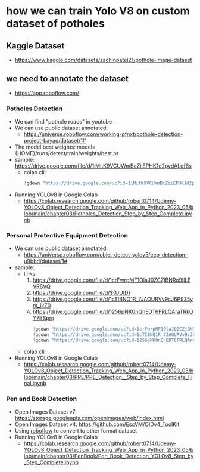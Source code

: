 # how we can train Yolo V8 on custom dataset of potholes
## Kaggle Dataset
* https://www.kaggle.com/datasets/sachinpatel21/pothole-image-dataset
## we need to annotate the dataset
* https://app.roboflow.com/
### Potholes Detection
* We can find "pothole roads" in youtube .
* We can use public dataset annotated:
  * https://universe.roboflow.com/working-pfnxt/pothole-detection-project-bayaq/dataset/1#
* The model best weights: model={HOME}/runs/detect/train/weights/best.pt
* sample: https://drive.google.com/file/d/1iMitK9VCUWmBcZiiEPHK1d2pydALof6s
  * colab cli:
    ```python
    !gdown "https://drive.google.com/uc?id=1iMitK9VCUWmBcZiiEPHK1d2pydALof6s&confirm=t" 
    ```
* Running YOLOv8 in Google Colab
  * https://colab.research.google.com/github/robert0714/Udemy-YOLOv8_Object_Detection_Tracking_Web_App_in_Python_2023_05/blob/main/chapter03/Potholes_Detection_Step_by_Step_Complete.ipynb
### Personal Protective Equipment Detection  
* We can use public dataset annotated:
  * https://universe.roboflow.com/objet-detect-yolov5/eep_detection-u9bbd/dataset/1#
* sample: 
  * links
    1. https://drive.google.com/file/d/1crFwrpMF1OlaJ0ZCZjBNRo9llLEVR8VQ
    2. https://drive.google.com/file/d/${UUID}
    3. https://drive.google.com/file/d/1cTIBNQ1R_7JAOURVv9cJ6P935ym_IkZ0
    4. https://drive.google.com/file/d/1256pNK0nQnEDT6FRLQAraTRkOY7BSprq
       ```python
       !gdown "https://drive.google.com/uc?id=1crFwrpMF1OlaJ0ZCZjBNRo9llLEVR8VQ&confirm=t" 
       !gdown "https://drive.google.com/uc?id=1cTIBNQ1R_7JAOURVv9cJ6P935ym_IkZ0&confirm=t" 
       !gdown "https://drive.google.com/uc?id=1256pNK0nQnEDT6FRLQAraTRkOY7BSprq&confirm=t" 
       ```
  * colab cli:  
* Running YOLOv8 in Google Colab
  * https://colab.research.google.com/github/robert0714/Udemy-YOLOv8_Object_Detection_Tracking_Web_App_in_Python_2023_05/blob/main/chapter03/PPE/PPE_Detection__Step_by_Step_Complete_Final.ipynb
### Pen and Book Detection
* Open Images Dataset v7: https://storage.googleapis.com/openimages/web/index.html
* Open Images Dataset v4: https://github.com/EscVM/OIDv4_ToolKit
* Using [roboflow](https://app.roboflow.com/) to convert to other format dataset
* Running YOLOv8 in Google Colab
  * https://colab.research.google.com/github/robert0714/Udemy-YOLOv8_Object_Detection_Tracking_Web_App_in_Python_2023_05/blob/main/chapter03/PenBook/Pen_Book_Detection_YOLOv8_Step_by_Step_Complete.ipynb
